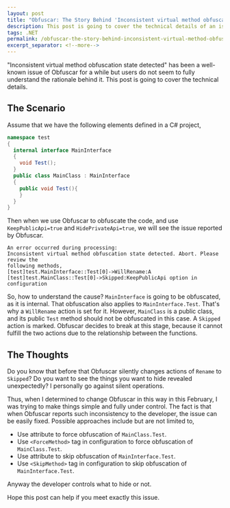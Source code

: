 ```yaml
---
layout: post
title: "Obfuscar: The Story Behind 'Inconsistent virtual method obfuscation state detected'"
description: This post is going to cover the technical details of an issue related to virtual method renaming.
tags: .NET
permalink: /obfuscar-the-story-behind-inconsistent-virtual-method-obfuscation-state-detected-82c9f8c38667
excerpt_separator: <!--more-->
---
```

"Inconsistent virtual method obfuscation state detected" has been a well-known issue of Obfuscar for a while but users do not seem to fully understand the rationale behind it. This post is going to cover the technical details.
<!--more-->

## The Scenario

Assume that we have the following elements defined in a C# project,

``` csharp
namespace test
{
  internal interface MainInterface
  {
    void Test();
  }
  public class MainClass : MainInterface
  {
    public void Test(){
    }
  }
}
```

Then when we use Obfuscar to obfuscate the code, and use `KeepPublicApi=true` and `HidePrivateApi=true`, we will see the issue reported by Obfuscar.

``` text
An error occurred during processing:
Inconsistent virtual method obfuscation state detected. Abort. Please review the
following methods,
[test]test.MainInterface::Test[0]->WillRename:A
[test]test.MainClass::Test[0]->Skipped:KeepPublicApi option in configuration
```

So, how to understand the cause? `MainInterface` is going to be obfuscated, as it is internal. That obfuscation also applies to `MainInterface.Test`. That's why a `WillRename` action is set for it. However, `MainClass` is a public class, and its public `Test` method should not be obfuscated in this case. A `Skipped` action is marked. Obfuscar decides to break at this stage, because it cannot fulfill the two actions due to the relationship between the functions.

## The Thoughts

Do you know that before that Obfuscar silently changes actions of `Rename` to `Skipped`? Do you want to see the things you want to hide revealed unexpectedly? I personally go against silent operations.

Thus, when I determined to change Obfuscar in this way in this February, I was trying to make things simple and fully under control. The fact is that when Obfuscar reports such inconsistency to the developer, the issue can be easily fixed. Possible approaches include but are not limited to,

* Use attribute to force obfuscation of `MainClass.Test`.
* Use `<ForceMethod>` tag in configuration to force obfuscation of `MainClass.Test`.
* Use attribute to skip obfuscation of `MainInterface.Test`.
* Use `<SkipMethod>` tag in configuration to skip obfuscation of `MainInterface.Test`.

Anyway the developer controls what to hide or not.

Hope this post can help if you meet exactly this issue.
